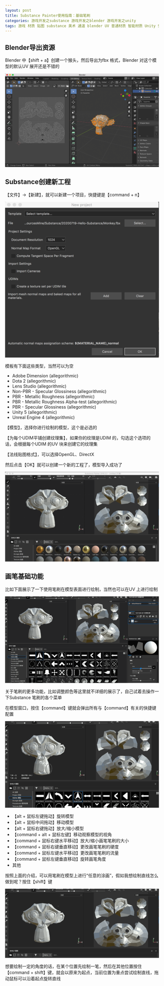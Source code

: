 ```yaml
---
layout: post
title: Substance Painter使用指南：基础笔刷
categories: 游戏开发之substance 游戏开发之blender 游戏开发之unity
tags: 游戏 材质 贴图 substance 美术 通道 blender UV 普通材质 智能材质 Unity Shader 光照 纹理 模型 3D 图层 绘制图层 填充图层 遮罩 蒙版
---
```


## Blender导出资源

Blender 中【shift + a】创建一个猴头，然后导出为fbx 格式，Blender 对这个模型的默认UV 展开还是不错的

![](../media/image/2020-07-19/01.png)

## Substance创建新工程

【文件】->【新建】，就可以新建一个项目，快捷键是【command + n】

![](../media/image/2020-07-19/02.png)

模板有下面这些类型，当然可以为空

* Adobe Dimension (allegorithmic)
* Dota 2 (allegorithmic)
* Lens Studio (allegorithmic)
* Non-PBR - Specular Glossiness (allegorithmic)
* PBR - Metallic Roughness (allegorithmic)
* PBR - Metallic Roughness Alpha-test (allegorithmic)
* PBR - Specular Glossiness (allegorithmic)
* Unity 5 (allegorithmic)
* Unreal Engine 4 (allegorithmic)

【模型】，选择你进行绘制的模型，这个是必选的

【为每个UDIM平铺创建纹理集】，如果你的纹理是UDIM 的，勾选这个选项的话，会根据每个UDIM 的UV 块来创建它的纹理集

【法线贴图格式】，可以选择OpenGL、DirectX

然后点击【OK】就可以创建一个新的工程了，模型导入成功了

![](../media/image/2020-07-19/03.png)

## 画笔基础功能

比如下面展示了一下使用笔刷在模型表面进行绘制，当然也可以在UV 上进行绘制

![](../media/image/2020-07-19/04.gif)

关于笔刷的更多功能，比如调整颜色等这里就不详细的展示了，自己试着去操作一下Substance 笔刷的各个菜单

在模型窗口，按住【command】键就会弹出所有与【command】有关的快捷键配置

![](../media/image/2020-07-19/05.gif)

* 【alt + 鼠标左键拖动】旋转模型
* 【alt + 鼠标中间拖动】移动模型
* 【alt + 鼠标右键拖动】放大/缩小模型
* 【command + alt + 鼠标左键】移动观察模型的视角
* 【command + 鼠标右键水平移动】放大/缩小画笔笔刷的大小
* 【command + 鼠标右键垂直移动】更改画笔笔刷的硬度
* 【command + 鼠标左键水平移动】更改画笔笔刷的流量
* 【command + 鼠标左键垂直移动】旋转画笔角度
* 其他

按照上面的介绍，可以用笔刷在模型上进行“任意的涂画”，假如我想绘制直线怎么做到呢？按住【shift】键

![](../media/image/2020-07-19/06.gif)

想要绘制一定的角度的话，在某个位置先绘制一笔，然后在其他位置按住【command + shift】键，就会以原来为起点，当前位置为重点尝试绘制直线，拖动鼠标可以沿着起点旋转直线
